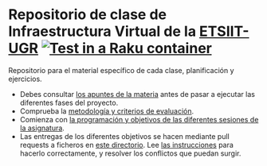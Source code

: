 # Repositorio de clase de Infraestructura Virtual de la [ETSIIT-UGR](https://etsiit.ugr.es) [![Test in a Raku container](https://github.com/JJ/plantilla-IV/actions/workflows/test-raku.yaml/badge.svg)](https://github.com/JJ/plantilla-IV/actions/workflows/test-raku.yaml)


Repositorio para el material específico de cada clase, planificación y ejercicios.

* Debes consultar [los apuntes de la materia](http://jj.github.io/IV) antes de
  pasar a ejecutar las diferentes fases del proyecto.
* Comprueba la [metodología y criterios de evaluación](Metodología_y_criterios_de_evaluación.md).
* Comienza con [la programación y objetivos de las diferentes sesiones de la asignatura](sesiones/README.md).
* Las entregas de los diferentes objetivos se hacen mediante pull requests a
  ficheros en [este directorio](proyectos). Lee [las
  instrucciones](proyectos/README.md) para hacerlo correctamente, y resolver los
  conflictos que puedan surgir.

